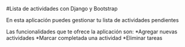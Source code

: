 #Lista de actividades con Django y Bootstrap

En esta aplicación puedes gestionar tu lista de actividades pendientes

Las funcionalidades que te ofrece la aplicación son:
*Agregar nuevas actividades
*Marcar completada una actividad
*Eliminar tareas

